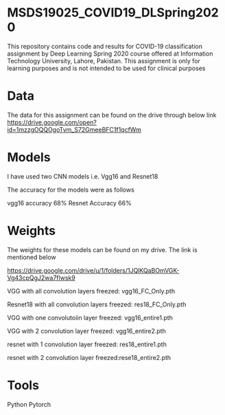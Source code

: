 # MSDS19025_COVID19_DLSpring2020
This repository contains code and results for COVID-19 classification assignment by Deep Learning Spring 2020 course offered at Information Technology University, Lahore, Pakistan. This assignment is only for learning purposes and is not intended to be used for clinical purposes

# Data
The data for this assignment can be found on the drive through below link
 https://drive.google.com/open?id=1mzzgOQQOgoTvm_S72GmeeBFC1f1qcfWm
 
 # Models
 I have used two CNN models i.e. Vgg16 and Resnet18
 
 The accuracy for the models were as follows
 
 vgg16 accuracy 68%
 Resnet Accuracy 66%
 
 # Weights
 The weights for these models can be found on my drive. The link is mentioned below

https://drive.google.com/drive/u/1/folders/1JQlKQaBOmVGK-Vg43cpQgJ2wa7flwsk9

VGG with all convolution layers freezed: vgg16_FC_Only.pth

Resnet18 with all convolution layers freezed: res18_FC_Only.pth

VGG with one convolutoiin layer freezed: vgg16_entire1.pth

VGG with 2 convolution layer freezed: vgg16_entire2.pth

resnet with 1 convolution layer freezed: res18_entire1.pth

resnet with 2 convolution layer freezed:rese18_entire2.pth

  
 # Tools
 Python
 Pytorch
 
